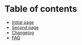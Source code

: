 # Table of contents

* [Initial page](README.md)
* [Second page](second-page.md)
* [Changelog](changelog.md)
* [FAQ](faq.md)


